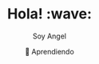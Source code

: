 <h1 align='center'> Hola! :wave:</h1>
<p align='center'>
Soy Angel
</p>
<p align='center'>🌱 Aprendiendo</p>
